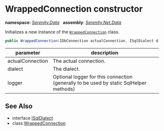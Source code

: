 # WrappedConnection constructor
**namespace:** *[Serenity.Data](../../README.md#serenity.data-namespace)*   **assembly**: *[Serenity.Net.Data](../../README.md)*

Initializes a new instance of the [`WrappedConnection`](../WrappedConnection.md) class.

```csharp
public WrappedConnection(IDbConnection actualConnection, ISqlDialect dialect, ILogger logger = null)
```

| parameter | description |
| --- | --- |
| actualConnection | The actual connection. |
| dialect | The dialect. |
| logger | Optional logger for this connection (generally to be used by static SqlHelper methods) |

## See Also

* interface [ISqlDialect](../ISqlDialect.md)
* class [WrappedConnection](../WrappedConnection.md)